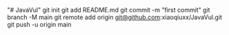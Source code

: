 "# JavaVul"  git init git add README.md git commit -m "first commit" git branch -M main git remote add origin git@github.com:xiaoqiuxx/JavaVul.git git push -u origin main
